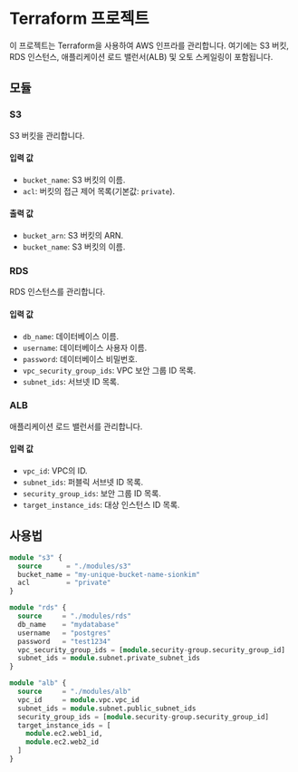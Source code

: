 # Terraform 프로젝트

이 프로젝트는 Terraform을 사용하여 AWS 인프라를 관리합니다. 여기에는 S3 버킷, RDS 인스턴스, 애플리케이션 로드 밸런서(ALB) 및 오토 스케일링이 포함됩니다.

## 모듈

### S3
S3 버킷을 관리합니다.

#### 입력 값
- `bucket_name`: S3 버킷의 이름.
- `acl`: 버킷의 접근 제어 목록(기본값: `private`).

#### 출력 값
- `bucket_arn`: S3 버킷의 ARN.
- `bucket_name`: S3 버킷의 이름.

### RDS
RDS 인스턴스를 관리합니다.

#### 입력 값
- `db_name`: 데이터베이스 이름.
- `username`: 데이터베이스 사용자 이름.
- `password`: 데이터베이스 비밀번호.
- `vpc_security_group_ids`: VPC 보안 그룹 ID 목록.
- `subnet_ids`: 서브넷 ID 목록.

### ALB
애플리케이션 로드 밸런서를 관리합니다.

#### 입력 값
- `vpc_id`: VPC의 ID.
- `subnet_ids`: 퍼블릭 서브넷 ID 목록.
- `security_group_ids`: 보안 그룹 ID 목록.
- `target_instance_ids`: 대상 인스턴스 ID 목록.

## 사용법

```terraform
module "s3" {
  source      = "./modules/s3"
  bucket_name = "my-unique-bucket-name-sionkim"
  acl         = "private"
}

module "rds" {
  source     = "./modules/rds"
  db_name    = "mydatabase"
  username   = "postgres"
  password   = "test1234"
  vpc_security_group_ids = [module.security-group.security_group_id]
  subnet_ids = module.subnet.private_subnet_ids
}

module "alb" {
  source     = "./modules/alb"
  vpc_id     = module.vpc.vpc_id
  subnet_ids = module.subnet.public_subnet_ids
  security_group_ids = [module.security-group.security_group_id]
  target_instance_ids = [
    module.ec2.web1_id,
    module.ec2.web2_id
  ]
}